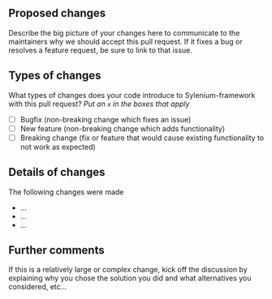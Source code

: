 ## Proposed changes

Describe the big picture of your changes here to communicate to the maintainers why we should accept this pull request. If it fixes a bug or resolves a feature request, be sure to link to that issue.

## Types of changes

What types of changes does your code introduce to Sylenium-framework with this pull request?
_Put an `x` in the boxes that apply_

- [ ] Bugfix (non-breaking change which fixes an issue)
- [ ] New feature (non-breaking change which adds functionality)
- [ ] Breaking change (fix or feature that would cause existing functionality to not work as expected)

## Details of changes

The following changes were made
* ...
* ...
* ...

## Further comments

If this is a relatively large or complex change, kick off the discussion by explaining why you chose the solution you did and what alternatives you considered, etc...
